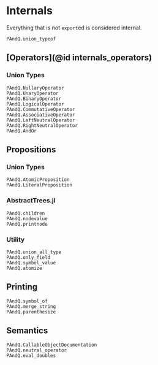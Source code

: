 
# Internals

Everything that is not `export`ed is considered internal.

```@docs
PAndQ.union_typeof
```

## [Operators](@id internals_operators)

### Union Types

```@docs
PAndQ.NullaryOperator
PAndQ.UnaryOperator
PAndQ.BinaryOperator
PAndQ.LogicalOperator
PAndQ.CommutativeOperator
PAndQ.AssociativeOperator
PAndQ.LeftNeutralOperator
PAndQ.RightNeutralOperator
PAndQ.AndOr
```

## Propositions

### Union Types

```@docs
PAndQ.AtomicProposition
PAndQ.LiteralProposition
```

### AbstractTrees.jl

```@docs
PAndQ.children
PAndQ.nodevalue
PAndQ.printnode
```

### Utility

```@docs
PAndQ.union_all_type
PAndQ.only_field
PAndQ.symbol_value
PAndQ.atomize
```

## Printing

```@docs
PAndQ.symbol_of
PAndQ.merge_string
PAndQ.parenthesize
```

## Semantics

```@docs
PAndQ.CallableObjectDocumentation
PAndQ.neutral_operator
PAndQ.eval_doubles
```
